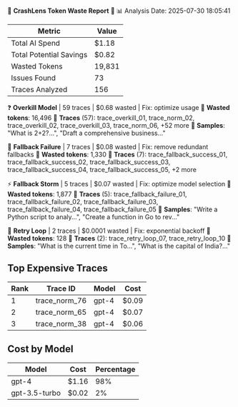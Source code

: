 🚨 **CrashLens Token Waste Report** 🚨
📊 Analysis Date: 2025-07-30 18:05:41

| Metric | Value |
|--------|-------|
| Total AI Spend | $1.18 |
| Total Potential Savings | $0.82 |
| Wasted Tokens | 19,831 |
| Issues Found | 73 |
| Traces Analyzed | 156 |

❓ **Overkill Model** | 59 traces | $0.68 wasted | Fix: optimize usage
   🎯 **Wasted tokens**: 16,496
   🔗 **Traces** (57): trace_overkill_01, trace_norm_02, trace_overkill_02, trace_overkill_03, trace_norm_06, +52 more
   📄 **Samples**: "What is 2+2?...", "Draft a comprehensive business..."

📢 **Fallback Failure** | 7 traces | $0.08 wasted | Fix: remove redundant fallbacks
   🎯 **Wasted tokens**: 1,330
   🔗 **Traces** (7): trace_fallback_success_01, trace_fallback_success_02, trace_fallback_success_03, trace_fallback_success_04, trace_fallback_success_05, +2 more

⚡ **Fallback Storm** | 5 traces | $0.07 wasted | Fix: optimize model selection
   🎯 **Wasted tokens**: 1,877
   🔗 **Traces** (5): trace_fallback_failure_01, trace_fallback_failure_02, trace_fallback_failure_03, trace_fallback_failure_04, trace_fallback_failure_05
   📄 **Samples**: "Write a Python script to analy...", "Create a function in Go to rev..."

🔄 **Retry Loop** | 2 traces | $0.0001 wasted | Fix: exponential backoff
   🎯 **Wasted tokens**: 128
   🔗 **Traces** (2): trace_retry_loop_07, trace_retry_loop_10
   📄 **Samples**: "What is the current time in To...", "What is the capital of India?..."


## Top Expensive Traces

| Rank | Trace ID | Model | Cost |
|------|----------|-------|------|
| 1 | trace_norm_76 | gpt-4 | $0.09 |
| 2 | trace_norm_65 | gpt-4 | $0.07 |
| 3 | trace_norm_38 | gpt-4 | $0.06 |

## Cost by Model

| Model | Cost | Percentage |
|-------|------|------------|
| gpt-4 | $1.16 | 98% |
| gpt-3.5-turbo | $0.02 | 2% |
